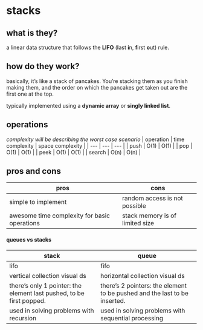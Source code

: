 # stacks

## what is they?
a linear data structure that follows the **LIFO** (**l**ast **i**n, **f**irst **o**ut) rule.

## how do they work?
basically, it’s like a stack of pancakes. You’re stacking them as you finish making them, and the order on which the pancakes get taken out are the first one at the top. 

typically implemented using a **dynamic array** or **singly linked list**.

## operations
*complexity will be describing the worst case scenario*
| operation | time complexity | space complexity |
| --- | --- | --- |
| push | O(1) | O(1) |
| pop | O(1) | O(1) |
| peek | O(1) | O(1) |
| search | O(n) | O(n) |

## pros and cons
| pros | cons |
| --- | --- |
| simple to implement | random access is not possible |
| awesome time complexity for basic operations | stack memory is of limited size |

#### queues vs stacks
| stack | queue |
| --- | --- |
| lifo | fifo |
| vertical collection visual ds | horizontal collection visual ds |
| there’s only 1 pointer: the element last pushed, to be first popped. | there’s 2 pointers: the element to be pushed and the last to be inserted. |
| used in solving problems with recursion | used in solving problems with sequential processing |